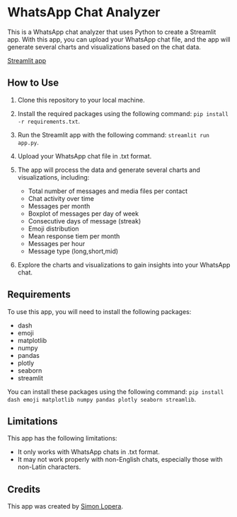 # WhatsApp Chat Analyzer

This is a WhatsApp chat analyzer that uses Python to create a Streamlit app. With this app, you can upload your WhatsApp chat file, and the app will generate several charts and visualizations based on the chat data.

[Streamlit app](https://sloperab-whatsappdash-test-lfnoi5.streamlit.app/)

## How to Use

1.  Clone this repository to your local machine.
    
2.  Install the required packages using the following command: `pip install -r requirements.txt`.
    
3.  Run the Streamlit app with the following command: `streamlit run app.py`.
    
4.  Upload your WhatsApp chat file in .txt format.
    
5.  The app will process the data and generate several charts and visualizations, including:
    
    -   Total number of messages and media files per contact
    -   Chat activity over time
    -   Messages per month
    -   Boxplot of messages per day of week
    -   Consecutive days of message (streak)
    -   Emoji distribution
    -   Mean response tiem per month
    -   Messages per hour
    -   Message type (long,short,mid)
6.  Explore the charts and visualizations to gain insights into your WhatsApp chat.
    

## Requirements

To use this app, you will need to install the following packages:

-   dash
-   emoji
-   matplotlib
-   numpy
-   pandas
-   plotly
-   seaborn
-   streamlit

You can install these packages using the following command: `pip install dash emoji matplotlib numpy pandas plotly seaborn streamlib`.

## Limitations

This app has the following limitations:

-   It only works with WhatsApp chats in .txt format.
-   It may not work properly with non-English chats, especially those with non-Latin characters.

## Credits

This app was created by [Simon Lopera](https://github.com/sloperab). 